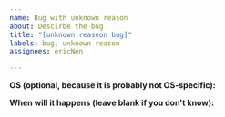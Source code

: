 ```yaml
---
name: Bug with unknown reason
about: Descirbe the bug
title: "[unknown reaseon bug]"
labels: bug, unknown reason
assignees: ericNen

---
```


**OS (optional, because it is probably not OS-specific):**

**When will it happens (leave blank if you don't know):**
